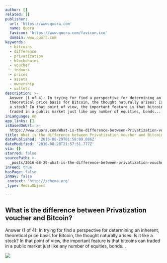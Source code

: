 ```yaml
---
author: []
related: []
publisher:
  url: 'https://www.quora.com'
  name: Quora
  favicon: 'https://www.quora.com/favicon.ico'
  domain: www.quora.com
keywords:
  - bitcoins
  - difference
  - privatization
  - blockchains
  - voucher
  - indoors
  - prices
  - assets
  - ownership
  - wallets
description: >-
  Answer (1 of 4): In trying for find a perspective for determining an inherent,
  theoretical price basis for Bitcoin, the thought naturally arises: Is it like
  a stock? In that point of view, the important feature is that bitcoins can
  traded in a public market just like any number of equities, bonds...
inLanguage: en
app_links: []
isBasedOnUrl: >-
  https://www.quora.com/What-is-the-difference-between-Privatization-voucher-and-Bitcoin
title: What is the difference between Privatization voucher and Bitcoin?
datePublished: '2016-08-29T01:58:09.086Z'
dateModified: '2016-08-28T21:57:51.777Z'
via: {}
starred: false
sourcePath: >-
  _posts/2016-08-29-what-is-the-difference-between-privatization-voucher-and-bit.md
inFeed: true
hasPage: false
inNav: false
_context: 'http://schema.org'
_type: MediaObject

---
```

<article style=""><h1>What is the difference between Privatization voucher and Bitcoin?</h1><p>Answer (1 of 4): In trying for find a perspective for determining an inherent, theoretical price basis for Bitcoin, the thought naturally arises: Is it like a stock? In that point of view, the important feature is that bitcoins can traded in a public market just like any number of equities, bonds...</p><img src="https://qph.ec.quoracdn.net/main-thumb-t-478194-200-iihxmwcvockpiyoyeuhdguvynmntnsec.jpeg" /></article>